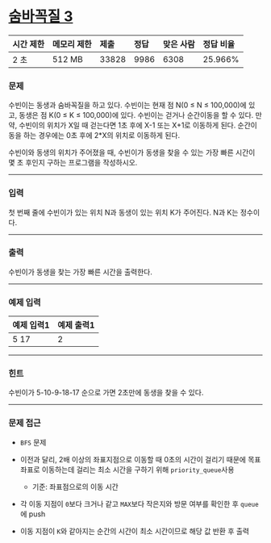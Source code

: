 # [숨바꼭질 3](https://www.acmicpc.net/problem/13549)

<div align = center>

| 시간 제한 | 메모리 제한 | 제출  | 정답 | 맞은 사람 | 정답 비율 |
| :-------- | :---------- | :---- | :--- | :-------- | :-------- |
| 2 초      | 512 MB      | 33828 | 9986 | 6308      | 25.966%   |

</div>

### 문제

수빈이는 동생과 숨바꼭질을 하고 있다. 수빈이는 현재 점 N(0 ≤ N ≤ 100,000)에 있고, 동생은 점 K(0 ≤ K ≤ 100,000)에 있다. 수빈이는 걷거나 순간이동을 할 수 있다. 만약, 수빈이의 위치가 X일 때 걷는다면 1초 후에 X-1 또는 X+1로 이동하게 된다. 순간이동을 하는 경우에는 0초 후에 2*X의 위치로 이동하게 된다.

수빈이와 동생의 위치가 주어졌을 때, 수빈이가 동생을 찾을 수 있는 가장 빠른 시간이 몇 초 후인지 구하는 프로그램을 작성하시오.

---

### 입력

첫 번째 줄에 수빈이가 있는 위치 N과 동생이 있는 위치 K가 주어진다. N과 K는 정수이다.

---

### 출력

수빈이가 동생을 찾는 가장 빠른 시간을 출력한다.

---

### 예제 입력

| 예제 입력1 | 예제 출력1 |
| :--------- | :--------- |
| 5 17       | 2          |

---

### 힌트

수빈이가 5-10-9-18-17 순으로 가면 2초만에 동생을 찾을 수 있다.

---

### 문제 접근

  - `BFS` 문제

  - 이전과 달리, 2배 이상의 좌표지점으로 이동할 때 0초의 시간이 걸리기 때문에 목표 좌표로 이동하는데 걸리는 최소 시간을 구하기 위해 `priority_queue`사용

    - 기준: 좌표점으로의 이동 시간

  - 각 이동 지점이 `0`보다 크거나 같고 `MAX`보다 작은지와 방문 여부를 확인한 후 `queue`에 push

  - 이동 지점이 `K`와 같아지는 순간의 시간이 최소 시간이므로 해당 값 반환 후 출력